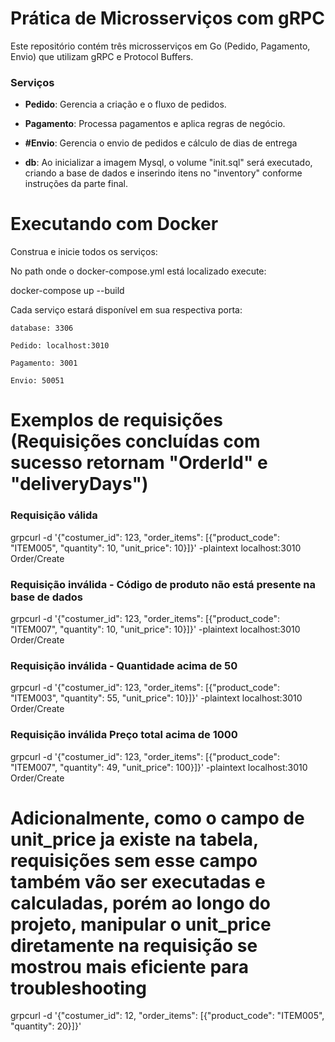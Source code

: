 # Prática de Microsserviços com gRPC
Este repositório contém três microsserviços em Go (Pedido, Pagamento, Envio) que utilizam gRPC e Protocol Buffers.

### Serviços
- **Pedido**: Gerencia a criação e o fluxo de pedidos.

- **Pagamento**: Processa pagamentos e aplica regras de negócio.

- **#Envio**: Gerencia o envio de pedidos e cálculo de dias de entrega

- **db**: Ao inicializar a imagem Mysql, o volume "init.sql" será executado, criando a base de dados e inserindo itens no "inventory" conforme instruções da parte final.

# Executando com Docker
Construa e inicie todos os serviços:

No path onde o docker-compose.yml está localizado execute: 

docker-compose up --build

Cada serviço estará disponível em sua respectiva porta:

    database: 3306

    Pedido: localhost:3010

    Pagamento: 3001

    Envio: 50051


# Exemplos de requisições (Requisições concluídas com sucesso retornam "OrderId" e "deliveryDays")


### Requisição válida
grpcurl -d '{\"costumer_id\": 123, \"order_items\": [{\"product_code\": \"ITEM005\", \"quantity\": 10, \"unit_price\": 10}]}' -plaintext localhost:3010 Order/Create


### Requisição inválida - Código de produto não está presente na base de dados
grpcurl -d '{\"costumer_id\": 123, \"order_items\": [{\"product_code\": \"ITEM007\", \"quantity\": 10, \"unit_price\": 10}]}' -plaintext localhost:3010 Order/Create

### Requisição inválida - Quantidade acima de 50
grpcurl -d '{\"costumer_id\": 123, \"order_items\": [{\"product_code\": \"ITEM003\", \"quantity\": 55, \"unit_price\": 10}]}' -plaintext localhost:3010 Order/Create

### Requisição inválida Preço total acima de 1000
grpcurl -d '{\"costumer_id\": 123, \"order_items\": [{\"product_code\": \"ITEM007\", \"quantity\": 49, \"unit_price\": 100}]}' -plaintext localhost:3010 Order/Create

# Adicionalmente, como o campo de unit_price ja existe na tabela, requisições sem esse campo também vão ser executadas e calculadas, porém ao longo do projeto, manipular o unit_price diretamente na requisição se mostrou mais eficiente para troubleshooting
grpcurl -d '{\"costumer_id\": 12, \"order_items\": [{\"product_code\": \"ITEM005\", \"quantity\": 20}]}'

